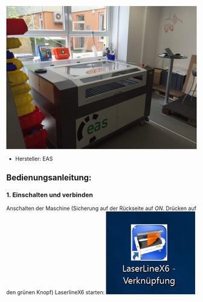 ![](img_laser/photo_lasercutter_01.jpg)

* Hersteller: EAS


## Bedienungsanleitung:
### 1. Einschalten und verbinden
Anschalten der Maschine (Sicherung auf der Rückseite auf _ON_. Drücken auf den grünen Knopf)
LaserlineX6 starten:
![](img_laser/laser01.PNG)
